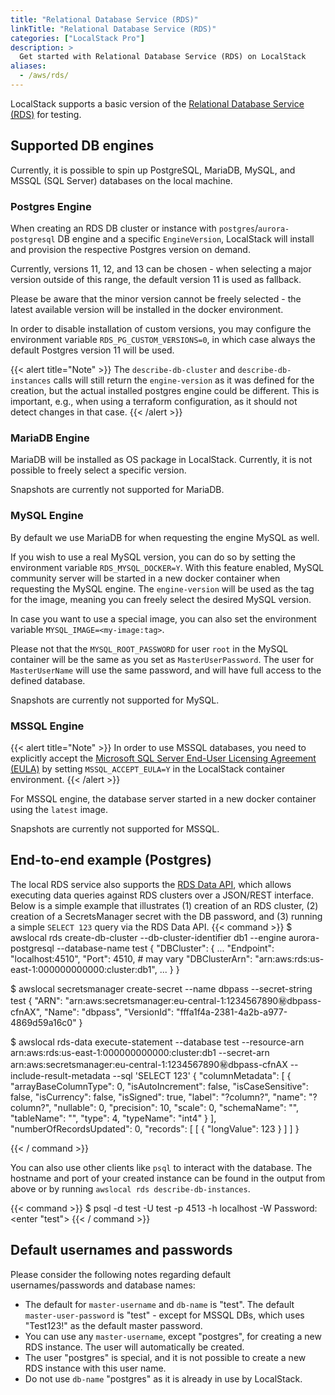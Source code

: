 ```yaml
---
title: "Relational Database Service (RDS)"
linkTitle: "Relational Database Service (RDS)"
categories: ["LocalStack Pro"]
description: >
  Get started with Relational Database Service (RDS) on LocalStack
aliases:
  - /aws/rds/
---
```


LocalStack supports a basic version of the [Relational Database Service (RDS)](https://aws.amazon.com/rds/) for testing.

## Supported DB engines

Currently, it is possible to spin up PostgreSQL, MariaDB, MySQL, and MSSQL (SQL Server) databases on the local machine.


### Postgres Engine

When creating an RDS DB cluster or instance with `postgres`/`aurora-postgresql` DB engine and a specific `EngineVersion`, LocalStack will install and provision the respective Postgres version on demand.

Currently, versions 11, 12, and 13 can be chosen - when selecting a major version outside of this range, the default version 11 is used as fallback.

Please be aware that the minor version cannot be freely selected - the latest available version will be installed in the docker environment.

In order to disable installation of custom versions, you may configure the environment variable `RDS_PG_CUSTOM_VERSIONS=0`, in which case always the default Postgres version 11 will be used.


{{< alert title="Note" >}}
The `describe-db-cluster` and `describe-db-instances` calls will still return the `engine-version` as it was defined for the creation, but the actual installed postgres engine could be different. This is important, e.g., when using a terraform configuration, as it should not detect changes in that case.
{{< /alert >}}

### MariaDB Engine

MariaDB will be installed as OS package in LocalStack. Currently, it is not possible to freely select a specific version. 

Snapshots are currently not supported for MariaDB.

### MySQL Engine

By default we use MariaDB for when requesting the engine MySQL as well. 

If you wish to use a real MySQL version, you can do so by setting the environment variable `RDS_MYSQL_DOCKER=Y`. With this feature enabled, MySQL community server will be started in a new docker container when requesting the MySQL engine. The `engine-version` will be used as the tag for the image, meaning you can freely select the desired MySQL version.

In case you want to use a special image, you can also set the environment variable `MYSQL_IMAGE=<my-image:tag>`.

Please not that the `MYSQL_ROOT_PASSWORD` for user `root` in the MySQL container will be the same as you set as `MasterUserPassword`. The user for `MasterUserName` will use the same password, and will have full access to the defined database.

Snapshots are currently not supported for MySQL.

### MSSQL Engine

{{< alert title="Note" >}}
In order to use MSSQL databases, you need to explicitly accept the [Microsoft SQL Server End-User Licensing Agreement (EULA)](https://hub.docker.com/_/microsoft-mssql-server) by setting `MSSQL_ACCEPT_EULA=Y` in the LocalStack container environment.
{{< /alert >}}

For MSSQL engine, the database server started in a new docker container using the `latest` image.

Snapshots are currently not supported for MSSQL.

## End-to-end example (Postgres)

The local RDS service also supports the [RDS Data API](https://docs.aws.amazon.com/AmazonRDS/latest/AuroraUserGuide/data-api.html), which allows executing data queries against RDS clusters over a JSON/REST interface. Below is a simple example that illustrates (1) creation of an RDS cluster, (2) creation of a SecretsManager secret with the DB password, and (3) running a simple `SELECT 123` query via the RDS Data API.
{{< command >}}
$ awslocal rds create-db-cluster --db-cluster-identifier db1 --engine aurora-postgresql --database-name test
{
    "DBCluster": {
        ...
        "Endpoint": "localhost:4510",
        "Port": 4510,  # may vary
        "DBClusterArn": "arn:aws:rds:us-east-1:000000000000:cluster:db1",
        ...
    }
}


$ awslocal secretsmanager create-secret --name dbpass --secret-string test
{
    "ARN": "arn:aws:secretsmanager:eu-central-1:1234567890:secret:dbpass-cfnAX",
    "Name": "dbpass",
    "VersionId": "fffa1f4a-2381-4a2b-a977-4869d59a16c0"
}

$ awslocal rds-data execute-statement --database test --resource-arn arn:aws:rds:us-east-1:000000000000:cluster:db1 --secret-arn arn:aws:secretsmanager:eu-central-1:1234567890:secret:dbpass-cfnAX --include-result-metadata --sql 'SELECT 123'
{
    "columnMetadata": [
        {
            "arrayBaseColumnType": 0,
            "isAutoIncrement": false,
            "isCaseSensitive": false,
            "isCurrency": false,
            "isSigned": true,
            "label": "?column?",
            "name": "?column?",
            "nullable": 0,
            "precision": 10,
            "scale": 0,
            "schemaName": "",
            "tableName": "",
            "type": 4,
            "typeName": "int4"
        }
    ],
    "numberOfRecordsUpdated": 0,
    "records": [
        [
            {
                "longValue": 123
            }
        ]
    ]
}

{{< / command >}}

You can also use other clients like `psql` to interact with the database. The hostname and port of your created instance can be found in the output from above or by running `awslocal rds describe-db-instances`.

{{< command >}}
$ psql -d test -U test -p 4513 -h localhost -W
Password: <enter "test">
{{< / command >}}

## Default usernames and passwords

Please consider the following notes regarding default usernames/passwords and database names:
- The default for `master-username` and `db-name` is "test". The default `master-user-password` is "test" - except for MSSQL DBs, which uses "Test123!" as the default master password.
- You can use any `master-username`, except "postgres", for creating a new RDS instance. The user will automatically be created.
- The user "postgres" is special, and it is not possible to create a new RDS instance with this user name.
- Do not use `db-name` "postgres" as it is already in use by LocalStack.
